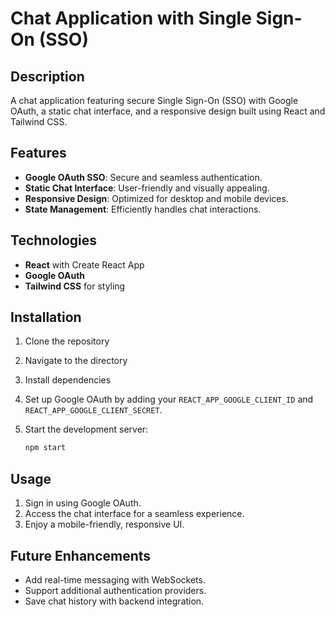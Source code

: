 # Chat Application with Single Sign-On (SSO)

## Description

A chat application featuring secure Single Sign-On (SSO) with Google OAuth, a static chat interface, and a responsive design built using React and Tailwind CSS.

## Features
- **Google OAuth SSO**: Secure and seamless authentication.
- **Static Chat Interface**: User-friendly and visually appealing.
- **Responsive Design**: Optimized for desktop and mobile devices.
- **State Management**: Efficiently handles chat interactions.

## Technologies
- **React** with Create React App
- **Google OAuth**
- **Tailwind CSS** for styling

## Installation

1. Clone the repository

2. Navigate to the directory

3. Install dependencies

4. Set up Google OAuth by adding your `REACT_APP_GOOGLE_CLIENT_ID` and `REACT_APP_GOOGLE_CLIENT_SECRET`.

5. Start the development server:
   ```bash
   npm start
   ```

## Usage

1. Sign in using Google OAuth.
2. Access the chat interface for a seamless experience.
3. Enjoy a mobile-friendly, responsive UI.

## Future Enhancements
- Add real-time messaging with WebSockets.
- Support additional authentication providers.
- Save chat history with backend integration.

